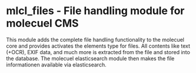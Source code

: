 mlcl_files - File handling module for molecuel CMS
==================================================

This module adds the complete file handling functionality to the molecuel core and provides activates the elements type for files. All contents like text (+OCR), EXIF data, and much more is extracted from the file and stored into the database. The molecuel elasticsearch module then makes the file informationen available via elasticsearch.